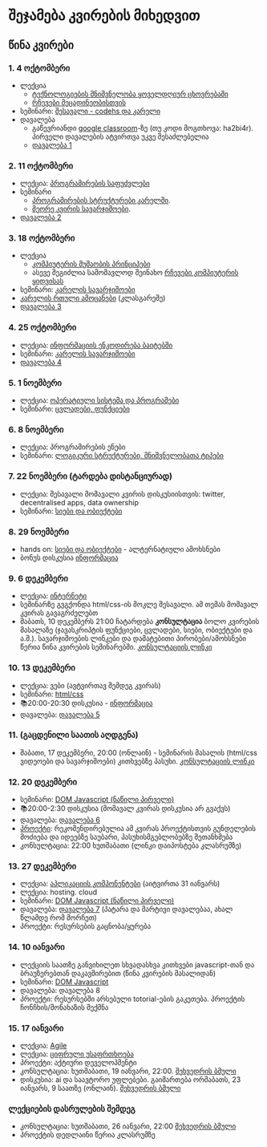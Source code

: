 # შეჯამება კვირების მიხედვით
## წინა კვირები
### 1. 4 ოქტომბერი
- ლექცია
	- [ტექნოლოგიების მნიშვნელობა ყოველდღიურ ცხოვრებაში][1]
	- [რჩევები მეცადინეობისთვის][2]
- სემინარი: [შესავალი - codehs და კარელი][3]
- დავალება
	- გაწევრიანდი [google classroom][4]-ზე (თუ კოდი მოგთხოვა: ha2bi4r). პირველი დავალების ატვირთვა უკვე შესაძლებელია
	- [დავალება 1][5]

### 2. 11 ოქტომბერი
- ლექცია: [პროგრამირების საფუძვლები][6]
- სემინარი
	- [პროგრამირების სტრუქტურები კარელში][7]. 
	- [მეორე კვირის სავარჯიშოები][8]. 
- [დავალება 2][9]


### 3. 18 ოქტომბერი
- ლექცია
	- [კომპიუტერის მუშაობის პრინციპები][10]
	- ასევე შეგიძლია სამომავლოდ შეინახო [რჩევები კომპიუტერის ყიდვისას][11]
- სემინარი: [კარელის სავარჯიშოები][12]
- [კარელის რთული ამოცანები][13] (კლასგარეშე) 
- [დავალება 3][14]


### 4. 25 ოქტომბერი
- ლექცია: [ინფორმაციის ენკოდირება ბაიტებში][15]
- სემინარი: [კარელის სავარჯიშოები][16]
- [დავალება 4][17]

### 5. 1 ნოემბერი
- ლექცია: [ოპერატიული სისტემა და პროგრამები][18]
- სემინარი: [ცვლადები, ფუნქციები][19]

### 6. 8 ნოემბერი
- ლექცია: პროგრამირების ენები
- სემინარი: [ლოგიკური სტრუქტურები, მნიშვნელობათა ტიპები][20]

### 7. 22 ნოემბერი (ტარდება დისტანციურად)
- ლექცია: შესავალი მომავალი კვირის დისკუსიისთვის: twitter, decentralised apps, data ownership
- სემინარი: [სიები და ობიექტები][21]

### 8. 29 ნოემბერი
- hands on: [სიები და ობიექტები][22] - ალტერნატიული ამოხსნები
- ბონუს დისკუსია [ინფორმაცია][23]

### 9. 6 დეკემბერი
- ლექცია: [ინტერნეტი][24]
- სემინარზე გვგქონდა html/css-ის მოკლე შესავალი. ამ თემას მომავალ კვირას გავაგრძელებთ
- შაბათს, 10 დეკემბერს 21:00 ჩატარდება **კონსულტაცია** ბოლო კვირების მასალაზე (ჯავასკრიპტის ფუნქციები, ცვლადები, სიები, ობიექტები და ა.შ.). სავარჯიშოების ლინკები და დამატებითი პირობები/ამოხსნები წერია წინა კვირების სემინარებში. [კონსულტაციის ლინკი][25]

### 10. 13 დეკემბერი
- ლექცია: ვები (ავტვირთავ შემდეგ კვირას)
- სემინარი: [html/css][26]
- 📚20:00-20:30 დისკუსია - [ინფორმაცია][27]
- დავალება: [დავალება 5][28]

### 11. (გაცდენილი საათის აღდგენა)
- შაბათი, 17 დეკემბერი, 20:00 (ონლაინ) - სემინარის მასალის (html/css ვიდეოები და სავარჯიშოები) კითხვებზე პასუხი.  [კონსულტაციის ლინკი][29]


### 12. 20 დეკემბერი
- სემინარი: [DOM Javascript (ნაწილი პირველი)][30]
- 📚20:00-2:30 დისკუსია (მომავალ კვირას დისკუსია არ გვაქვს)
- დავალება: [დავალება 6][31]
- [პროექტი][32]: რეკომენდირებულია ამ კვირას პროექტისთვის გუნდელების მოძიება და იდეებზე საუბარი, პასუხისმგებლობებზე შეთანხმება
- კონსულტაცია: 22:00 ხუთშაბათი (ლინკი დაიპოსტება კლასრუმზე)

### 13. 27 დეკემბერი
- ლექცია: [აპლიკაციის კომპონენტები][33] (აიტვირთა 31 იანვარს)
- ლექცია: hosting. cloud
- სემინარი: [DOM Javascript (ნაწილი პირველი)][34]
- დავალება: [დავალება 7][35] (პატარა და მარტივი დავალებაა, ახალ წლამდე რომ მორჩეთ)
- პროექტი: რესურსების გაცნობა/ყურება


### 14. 10 იანვარი
- ლექციის საათზე განვიხილეთ სხვადასხვა კითხვები javascript-თან და ბრაუზერებთან დაკავშირებით (წინა კვირების მასალიდან)
- სემინარი: [DOM Javascript][36]
- დავალება: დავალება 8
- პროექტი: რესურსებში არსებული totorial-ების გაკეთება. პროექტის ჩონჩხის/მონახაზის შექმნა

### 15. 17 იანვარი
- ლექცია: [Agile][37]
- ლექცია: [ციფრული უსაფრთხოება][38]
- პროექტი: აქტიური დეველოპმენტი
- კონსულტაცია: ხუთშაბათი, 19 იანვარი, 22:00. [შეხვედრის ბმული][39]
- დისკუსია: ai და საავტორო უფლებები. გაიმართება ორშაბათს, 23 იანვარს, 9 საათზე (ონლაინ). [შეხვედრის ბმული][40]

### ლექციების დასრულების შემდეგ
- კონსულტაცია: ხუთშაბათი, 26 იანვარი, 22:00 [შეხვედრის ბმული][41]
- პროექტის დედლაინი წერია კლასრუმზე

[1]:	/22f/lectures/01_intro
[2]:	/22f/03_study_guide
[3]:	/22f/classwork/01_karel_setup
[4]:	https://classroom.google.com/c/NTUyMDkzMTQ3Mjg5?cjc=ha2bi4r
[5]:	/22f/homework/01_karel
[6]:	/22f/lectures/02_introduction_to_programming
[7]:	/22f/classwork/02_karel_intro
[8]:	/22f/classwork/02_karel_structures
[9]:	/22f/homework/02_karel
[10]:	/22f/lectures/03_computers
[11]:	/22f/lectures/03b_choosing_specs
[12]:	/22f/classwork/03_karel_exercises
[13]:	https://drive.google.com/file/d/1n13RQK9ef4E2PIvLQTiVToyO3sf4D2ia/view?usp=sharing
[14]:	/22f/homework/03_karel
[15]:	/22f/lectures/04_bits_bytes
[16]:	/22f/classwork/04_karel_exercises
[17]:	/22f/homework/04_karel
[18]:	/22f/lectures/05_os_files
[19]:	/22f/classwork/05_drawing_structures
[20]:	/22f/classwork/06_structures
[21]:	/22f/classwork/07_lists_objects
[22]:	/22f/classwork/07_lists_objects
[23]:	/22f/04_bonus_discussion
[24]:	/22f/lectures/09_internet
[25]:	https://meet.google.com/twy-mpvz-zgy "კონსულტაციის ლინკი"
[26]:	/22f/classwork/10_html_css
[27]:	/22f/04_bonus_discussion
[28]:	/22f/homework/web_hws
[29]:	https://meet.google.com/usf-ssws-hax "კონსულტაციის ლინკი"
[30]:	/22f/13_dom_javascript
[31]:	/22f/homework/web_hws
[32]:	/22f/05_project
[33]:	/22f/lectures/13_application_components
[34]:	/22f/classwork/13_dom_javascript
[35]:	/22f/homework/web_hws
[36]:	/22f/classwork/14_dom_javascript
[37]:	/22f/lectures/15_agile_development_principles
[38]:	/22f/lectures/15_digital_safety
[39]:	https://meet.google.com/hjh-xvrk-bpi
[40]:	https://meet.google.com/zii-zimi-fop
[41]:	https://meet.google.com/tdc-imnv-auq